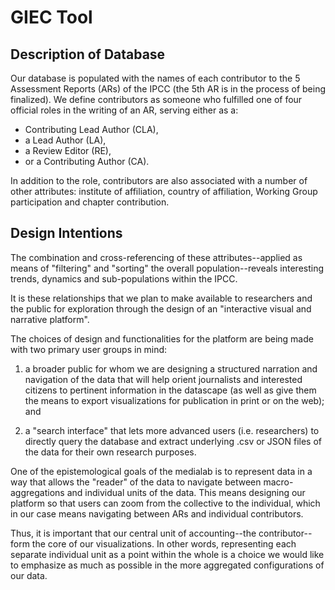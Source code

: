 # GIEC Tool

## Description of Database
Our database is populated with the names of each contributor to the 5
Assessment Reports (ARs) of the IPCC (the 5th AR is in the process of
being finalized). We define contributors as someone who fulfilled one
of four official roles in the writing of an AR, serving either as a:

* Contributing Lead Author (CLA),
* a Lead Author (LA),
* a Review Editor (RE),
* or a Contributing Author (CA).

In addition to the role, contributors are also associated with a number
of other attributes: institute of affiliation, country of affiliation,
Working Group participation and chapter contribution.

## Design Intentions
The combination and cross-referencing of these attributes--applied as
means of "filtering" and "sorting" the overall population--reveals
interesting trends, dynamics and sub-populations within the IPCC.

It is these relationships that we plan to make available to researchers
and the public for exploration through the design of an "interactive
visual and narrative platform".

The choices of design and functionalities for the platform are being made
with two primary user groups in mind:

1. a broader public for whom we are designing a structured narration
   and navigation of the data that will help orient journalists and
   interested citizens to pertinent information in the datascape
   (as well as give them the means to export visualizations for
   publication in print or on the web); and

2. a "search interface" that lets more advanced users (i.e. researchers)
   to directly query the database and extract underlying .csv or JSON
   files of the data for their own research purposes.

One of the epistemological goals of the medialab is to represent data
in a way that allows the "reader" of the data to navigate between
macro-aggregations and individual units of the data. This means designing
our platform so that users can zoom from the collective to the individual,
which in our case means navigating between ARs and individual contributors.

Thus, it is important that our central unit of accounting--the contributor--
form the core of our visualizations. In other words, representing each
separate individual unit as a point within the whole is a choice we would
like to emphasize as much as possible in the more aggregated configurations
of our data.

